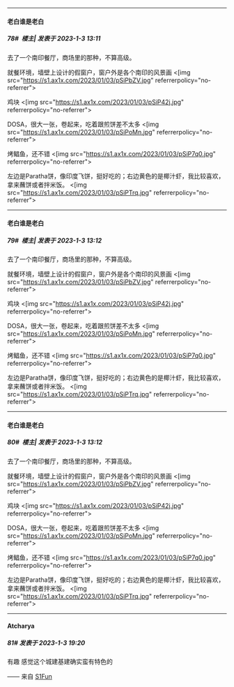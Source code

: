 

*****

####  老白谁是老白  
##### 78#         楼主| 发表于 2023-1-3 13:11

去了一个南印餐厅，商场里的那种，不算高级。

就餐环境，墙壁上设计的假窗户，窗户外是各个南印的风景画
<[img src="https://s1.ax1x.com/2023/01/03/pSiPbZV.jpg" referrerpolicy="no-referrer">

鸡块
<[img src="https://s1.ax1x.com/2023/01/03/pSiP42j.jpg" referrerpolicy="no-referrer">

DOSA，很大一张，卷起来，吃着跟煎饼差不太多
<[img src="https://s1.ax1x.com/2023/01/03/pSiPoMn.jpg" referrerpolicy="no-referrer">

烤鲳鱼，还不错
<[img src="https://s1.ax1x.com/2023/01/03/pSiP7q0.jpg" referrerpolicy="no-referrer">

左边是Paratha饼，像印度飞饼，挺好吃的；右边黄色的是椰汁虾，我比较喜欢，拿来蘸饼或者拌米饭。
<[img src="https://s1.ax1x.com/2023/01/03/pSiPTrq.jpg" referrerpolicy="no-referrer">

*****

####  老白谁是老白  
##### 79#         楼主| 发表于 2023-1-3 13:12

去了一个南印餐厅，商场里的那种，不算高级。

就餐环境，墙壁上设计的假窗户，窗户外是各个南印的风景画
<[img src="https://s1.ax1x.com/2023/01/03/pSiPbZV.jpg" referrerpolicy="no-referrer">

鸡块
<[img src="https://s1.ax1x.com/2023/01/03/pSiP42j.jpg" referrerpolicy="no-referrer">

DOSA，很大一张，卷起来，吃着跟煎饼差不太多
<[img src="https://s1.ax1x.com/2023/01/03/pSiPoMn.jpg" referrerpolicy="no-referrer">

烤鲳鱼，还不错
<[img src="https://s1.ax1x.com/2023/01/03/pSiP7q0.jpg" referrerpolicy="no-referrer">

左边是Paratha饼，像印度飞饼，挺好吃的；右边黄色的是椰汁虾，我比较喜欢，拿来蘸饼或者拌米饭。
<[img src="https://s1.ax1x.com/2023/01/03/pSiPTrq.jpg" referrerpolicy="no-referrer">

*****

####  老白谁是老白  
##### 80#         楼主| 发表于 2023-1-3 13:12

去了一个南印餐厅，商场里的那种，不算高级。

就餐环境，墙壁上设计的假窗户，窗户外是各个南印的风景画
<[img src="https://s1.ax1x.com/2023/01/03/pSiPbZV.jpg" referrerpolicy="no-referrer">

鸡块
<[img src="https://s1.ax1x.com/2023/01/03/pSiP42j.jpg" referrerpolicy="no-referrer">

DOSA，很大一张，卷起来，吃着跟煎饼差不太多
<[img src="https://s1.ax1x.com/2023/01/03/pSiPoMn.jpg" referrerpolicy="no-referrer">

烤鲳鱼，还不错
<[img src="https://s1.ax1x.com/2023/01/03/pSiP7q0.jpg" referrerpolicy="no-referrer">

左边是Paratha饼，像印度飞饼，挺好吃的；右边黄色的是椰汁虾，我比较喜欢，拿来蘸饼或者拌米饭。
<[img src="https://s1.ax1x.com/2023/01/03/pSiPTrq.jpg" referrerpolicy="no-referrer">



*****

####  Atcharya  
##### 81#       发表于 2023-1-3 19:20

有趣 感觉这个城建基建确实蛮有特色的

—— 来自 [S1Fun](https://s1fun.koalcat.com)

